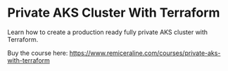 # Private AKS Cluster With Terraform

Learn how to create a production ready fully private AKS cluster with Terraform.

Buy the course here: https://www.remiceraline.com/courses/private-aks-with-terraform
